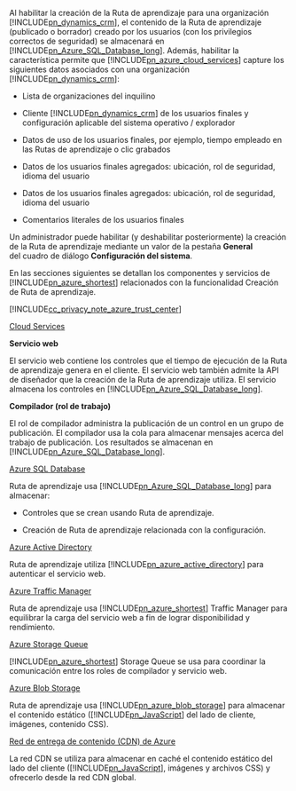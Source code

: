 Al habilitar la creación de la Ruta de aprendizaje para ​​una organización [!INCLUDE[pn_dynamics_crm](pn-dynamics-crm.md)], el contenido de la Ruta de aprendizaje (publicado o borrador) creado por los usuarios (con los privilegios correctos de seguridad) se almacenará en [!INCLUDE[pn_Azure_SQL_Database_long](pn-azure-sql-database-long.md)]. Además, habilitar la característica permite que [!INCLUDE[pn_azure_cloud_services](pn-azure-cloud-services.md)] capture los siguientes datos asociados ​​con una organización [!INCLUDE[pn_dynamics_crm](pn-dynamics-crm.md)]:  
  
-   Lista de organizaciones del inquilino  
  
-   Cliente [!INCLUDE[pn_dynamics_crm](pn-dynamics-crm.md)] de los usuarios finales y configuración ​​aplicable del sistema operativo / explorador  
  
-   Datos de uso de los usuarios finales, por ejemplo, tiempo empleado en las Rutas de aprendizaje o clic grabados  
  
-   Datos de los usuarios finales agregados: ubicación, rol de seguridad, idioma del usuario  
  
-   Datos de los usuarios finales agregados: ubicación, rol de seguridad, idioma del usuario  
  
-   Comentarios literales de los usuarios finales  
  
 Un administrador puede habilitar (y deshabilitar posteriormente) la creación de la Ruta de aprendizaje mediante un valor de la pestaña **General** del cuadro de diálogo **Configuración del sistema**.  
  
 En las secciones siguientes se detallan los componentes y servicios de [!INCLUDE[pn_azure_shortest](pn-azure-shortest.md)] relacionados con la funcionalidad Creación de Ruta de aprendizaje.  
  
 [!INCLUDE[cc_privacy_note_azure_trust_center](cc-privacy-note-azure-trust-center.md)]  
  
 [Cloud Services](https://azure.microsoft.com/services/cloud-services/)  
  
 **Servicio web**  
  
 El servicio web contiene los controles que el tiempo de ejecución de la Ruta de aprendizaje genera en el cliente. El servicio web también admite la API de diseñador que la creación de la Ruta de aprendizaje utiliza. El servicio almacena los controles en [!INCLUDE[pn_Azure_SQL_Database_long](pn-azure-sql-database-long.md)].  
  
 **Compilador (rol de trabajo)**  
  
 El rol de compilador administra la publicación de un control en un grupo de publicación. El compilador usa la cola para almacenar mensajes acerca del trabajo de publicación. Los resultados se almacenan en [!INCLUDE[pn_Azure_SQL_Database_long](pn-azure-sql-database-long.md)].  
  
 [Azure SQL Database](https://azure.microsoft.com/services/sql-database/)  
  
 Ruta de aprendizaje usa [!INCLUDE[pn_Azure_SQL_Database_long](pn-azure-sql-database-long.md)] para almacenar:  
  
-   Controles que se crean usando Ruta de aprendizaje.  
  
-   Creación de Ruta de aprendizaje relacionada con la configuración.  
  
 [Azure Active Directory](https://azure.microsoft.com/services/active-directory/)  
  
 Ruta de aprendizaje utiliza [!INCLUDE[pn_azure_active_directory](pn-azure-active-directory.md)] para autenticar el servicio web.  
  
 [Azure Traffic Manager](https://azure.microsoft.com/services/traffic-manager/)  
  
 Ruta de aprendizaje usa [!INCLUDE[pn_azure_shortest](pn-azure-shortest.md)] Traffic Manager para equilibrar la carga del servicio web a fin de lograr disponibilidad y rendimiento.  
  
 [Azure Storage Queue](https://azure.microsoft.com/services/storage/)  
  
 [!INCLUDE[pn_azure_shortest](pn-azure-shortest.md)] Storage Queue se usa para coordinar la comunicación entre los roles de compilador y ​​servicio web.  
  
 [Azure Blob Storage](https://azure.microsoft.com/services/storage/)  
  
 Ruta de aprendizaje usa [!INCLUDE[pn_azure_blob_storage](pn-azure-blob-storage.md)] para almacenar el contenido estático ([!INCLUDE[pn_JavaScript](pn-javascript.md)] del lado de cliente, ​imágenes, contenido CSS).  
  
 [Red de entrega de contenido (CDN) de Azure](https://azure.microsoft.com/services/cdn/)  
  
 La red CDN se utiliza para almacenar en caché el contenido estático del lado del cliente ([!INCLUDE[pn_JavaScript](pn-javascript.md)], imágenes y archivos CSS) y ofrecerlo desde la red CDN global.
